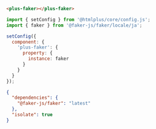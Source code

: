 ```html [template]
<plus-faker></plus-faker>
```

```js [config]
import { setConfig } from '@htmlplus/core/config.js';
import { faker } from '@faker-js/faker/locale/ja';

setConfig({
  component: {
    'plus-faker': {
      property: {
        instance: faker
      }
    }
  }
});
```

```json [settings]
{
  "dependencies": {
    "@faker-js/faker": "latest"
  },
  "isolate": true
}
```
